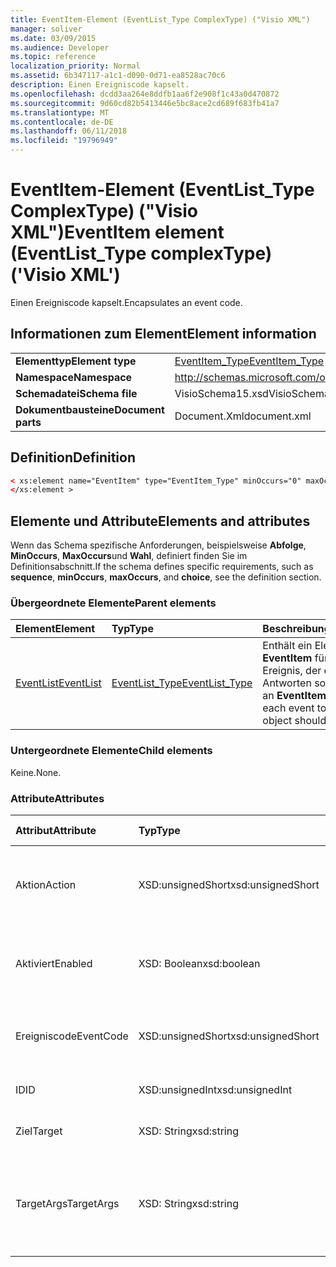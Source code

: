 ```yaml
---
title: EventItem-Element (EventList_Type ComplexType) ("Visio XML")
manager: soliver
ms.date: 03/09/2015
ms.audience: Developer
ms.topic: reference
localization_priority: Normal
ms.assetid: 6b347117-a1c1-d090-0d71-ea8528ac70c6
description: Einen Ereigniscode kapselt.
ms.openlocfilehash: dcdd3aa264e8ddfb1aa6f2e908f1c43a0d470872
ms.sourcegitcommit: 9d60cd82b5413446e5bc8ace2cd689f683fb41a7
ms.translationtype: MT
ms.contentlocale: de-DE
ms.lasthandoff: 06/11/2018
ms.locfileid: "19796949"
---
```

# <a name="eventitem-element-eventlisttype-complextype-visio-xml"></a><span data-ttu-id="b3791-103">EventItem-Element (EventList_Type ComplexType) ("Visio XML")</span><span class="sxs-lookup"><span data-stu-id="b3791-103">EventItem element (EventList_Type complexType) ('Visio XML')</span></span>

<span data-ttu-id="b3791-104">Einen Ereigniscode kapselt.</span><span class="sxs-lookup"><span data-stu-id="b3791-104">Encapsulates an event code.</span></span>
  
## <a name="element-information"></a><span data-ttu-id="b3791-105">Informationen zum Element</span><span class="sxs-lookup"><span data-stu-id="b3791-105">Element information</span></span>

|||
|:-----|:-----|
|<span data-ttu-id="b3791-106">**Elementtyp**</span><span class="sxs-lookup"><span data-stu-id="b3791-106">**Element type**</span></span> <br/> |[<span data-ttu-id="b3791-107">EventItem_Type</span><span class="sxs-lookup"><span data-stu-id="b3791-107">EventItem_Type</span></span>](eventitem_type-complextypevisio-xml.md) <br/> |
|<span data-ttu-id="b3791-108">**Namespace**</span><span class="sxs-lookup"><span data-stu-id="b3791-108">**Namespace**</span></span> <br/> |http://schemas.microsoft.com/office/visio/2012/main  <br/> |
|<span data-ttu-id="b3791-109">**Schemadatei**</span><span class="sxs-lookup"><span data-stu-id="b3791-109">**Schema file**</span></span> <br/> |<span data-ttu-id="b3791-110">VisioSchema15.xsd</span><span class="sxs-lookup"><span data-stu-id="b3791-110">VisioSchema15.xsd</span></span>  <br/> |
|<span data-ttu-id="b3791-111">**Dokumentbausteine**</span><span class="sxs-lookup"><span data-stu-id="b3791-111">**Document parts**</span></span> <br/> |<span data-ttu-id="b3791-112">Document.Xml</span><span class="sxs-lookup"><span data-stu-id="b3791-112">document.xml</span></span>  <br/> |
   
## <a name="definition"></a><span data-ttu-id="b3791-113">Definition</span><span class="sxs-lookup"><span data-stu-id="b3791-113">Definition</span></span>

```XML
< xs:element name="EventItem" type="EventItem_Type" minOccurs="0" maxOccurs="unbounded" >
</xs:element >
```

## <a name="elements-and-attributes"></a><span data-ttu-id="b3791-114">Elemente und Attribute</span><span class="sxs-lookup"><span data-stu-id="b3791-114">Elements and attributes</span></span>

<span data-ttu-id="b3791-115">Wenn das Schema spezifische Anforderungen, beispielsweise **Abfolge**, **MinOccurs**, **MaxOccurs**und **Wahl**, definiert finden Sie im Definitionsabschnitt.</span><span class="sxs-lookup"><span data-stu-id="b3791-115">If the schema defines specific requirements, such as **sequence**, **minOccurs**, **maxOccurs**, and **choice**, see the definition section.</span></span> 
  
### <a name="parent-elements"></a><span data-ttu-id="b3791-116">Übergeordnete Elemente</span><span class="sxs-lookup"><span data-stu-id="b3791-116">Parent elements</span></span>

|<span data-ttu-id="b3791-117">**Element**</span><span class="sxs-lookup"><span data-stu-id="b3791-117">**Element**</span></span>|<span data-ttu-id="b3791-118">**Typ**</span><span class="sxs-lookup"><span data-stu-id="b3791-118">**Type**</span></span>|<span data-ttu-id="b3791-119">**Beschreibung**</span><span class="sxs-lookup"><span data-stu-id="b3791-119">**Description**</span></span>|
|:-----|:-----|:-----|
|[<span data-ttu-id="b3791-120">EventList</span><span class="sxs-lookup"><span data-stu-id="b3791-120">EventList</span></span>](eventlist-element-visiodocument_type-complextypevisio-xml.md) <br/> |[<span data-ttu-id="b3791-121">EventList_Type</span><span class="sxs-lookup"><span data-stu-id="b3791-121">EventList_Type</span></span>](eventlist_type-complextypevisio-xml.md) <br/> |<span data-ttu-id="b3791-122">Enthält ein Element **EventItem** für jedes Ereignis, der ein Objekt Antworten sollen.</span><span class="sxs-lookup"><span data-stu-id="b3791-122">Contains an **EventItem** element for each event to which an object should respond.</span></span>  <br/> |
   
### <a name="child-elements"></a><span data-ttu-id="b3791-123">Untergeordnete Elemente</span><span class="sxs-lookup"><span data-stu-id="b3791-123">Child elements</span></span>

<span data-ttu-id="b3791-124">Keine.</span><span class="sxs-lookup"><span data-stu-id="b3791-124">None.</span></span>
  
### <a name="attributes"></a><span data-ttu-id="b3791-125">Attribute</span><span class="sxs-lookup"><span data-stu-id="b3791-125">Attributes</span></span>

|<span data-ttu-id="b3791-126">**Attribut**</span><span class="sxs-lookup"><span data-stu-id="b3791-126">**Attribute**</span></span>|<span data-ttu-id="b3791-127">**Typ**</span><span class="sxs-lookup"><span data-stu-id="b3791-127">**Type**</span></span>|<span data-ttu-id="b3791-128">**Erforderlich**</span><span class="sxs-lookup"><span data-stu-id="b3791-128">**Required**</span></span>|<span data-ttu-id="b3791-129">**Beschreibung**</span><span class="sxs-lookup"><span data-stu-id="b3791-129">**Description**</span></span>|<span data-ttu-id="b3791-130">**Mögliche Werte**</span><span class="sxs-lookup"><span data-stu-id="b3791-130">**Possible values**</span></span>|
|:-----|:-----|:-----|:-----|:-----|
|<span data-ttu-id="b3791-131">Aktion</span><span class="sxs-lookup"><span data-stu-id="b3791-131">Action</span></span>  <br/> |<span data-ttu-id="b3791-132">XSD:unsignedShort</span><span class="sxs-lookup"><span data-stu-id="b3791-132">xsd:unsignedShort</span></span>  <br/> |<span data-ttu-id="b3791-133">erforderlich</span><span class="sxs-lookup"><span data-stu-id="b3791-133">required</span></span>  <br/> |<span data-ttu-id="b3791-134">Gibt an, der Aktionscode des übergeordneten Elements **EventItem** .</span><span class="sxs-lookup"><span data-stu-id="b3791-134">Specifies the action code of the parent **EventItem** element.</span></span>  <br/> |<span data-ttu-id="b3791-135">Werte des Typs Xsd:unsignedShort.</span><span class="sxs-lookup"><span data-stu-id="b3791-135">Values of the xsd:unsignedShort type.</span></span>  <br/> |
|<span data-ttu-id="b3791-136">Aktiviert</span><span class="sxs-lookup"><span data-stu-id="b3791-136">Enabled</span></span>  <br/> |<span data-ttu-id="b3791-137">XSD: Boolean</span><span class="sxs-lookup"><span data-stu-id="b3791-137">xsd:boolean</span></span>  <br/> |<span data-ttu-id="b3791-138">Optional</span><span class="sxs-lookup"><span data-stu-id="b3791-138">optional</span></span>  <br/> |<span data-ttu-id="b3791-139">Stellt ein Flag gibt an, ob das Ereignis aktiviert oder deaktiviert ist.</span><span class="sxs-lookup"><span data-stu-id="b3791-139">Represents a flag indicating if the event is enabled or disabled.</span></span>  <br/> |<span data-ttu-id="b3791-140">Werte des Typs xsd: Boolean.</span><span class="sxs-lookup"><span data-stu-id="b3791-140">Values of the xsd:boolean type.</span></span>  <br/> |
|<span data-ttu-id="b3791-141">Ereigniscode</span><span class="sxs-lookup"><span data-stu-id="b3791-141">EventCode</span></span>  <br/> |<span data-ttu-id="b3791-142">XSD:unsignedShort</span><span class="sxs-lookup"><span data-stu-id="b3791-142">xsd:unsignedShort</span></span>  <br/> |<span data-ttu-id="b3791-143">erforderlich</span><span class="sxs-lookup"><span data-stu-id="b3791-143">required</span></span>  <br/> |<span data-ttu-id="b3791-144">Ein Code, der das Ereignis, das das Add-on angibt.</span><span class="sxs-lookup"><span data-stu-id="b3791-144">A code indicating the event that triggers the add-on.</span></span>  <br/> |<span data-ttu-id="b3791-145">Werte des Typs Xsd:unsignedShort.</span><span class="sxs-lookup"><span data-stu-id="b3791-145">Values of the xsd:unsignedShort type.</span></span>  <br/> |
|<span data-ttu-id="b3791-146">ID</span><span class="sxs-lookup"><span data-stu-id="b3791-146">ID</span></span>  <br/> |<span data-ttu-id="b3791-147">XSD:unsignedInt</span><span class="sxs-lookup"><span data-stu-id="b3791-147">xsd:unsignedInt</span></span>  <br/> |<span data-ttu-id="b3791-148">erforderlich</span><span class="sxs-lookup"><span data-stu-id="b3791-148">required</span></span>  <br/> |<span data-ttu-id="b3791-149">Die ID des Ereignisses.</span><span class="sxs-lookup"><span data-stu-id="b3791-149">The ID of the event.</span></span>  <br/> |<span data-ttu-id="b3791-150">Werte des Typs Xsd:unsignedInt.</span><span class="sxs-lookup"><span data-stu-id="b3791-150">Values of the xsd:unsignedInt type.</span></span>  <br/> |
|<span data-ttu-id="b3791-151">Ziel</span><span class="sxs-lookup"><span data-stu-id="b3791-151">Target</span></span>  <br/> |<span data-ttu-id="b3791-152">XSD: String</span><span class="sxs-lookup"><span data-stu-id="b3791-152">xsd:string</span></span>  <br/> |<span data-ttu-id="b3791-153">erforderlich</span><span class="sxs-lookup"><span data-stu-id="b3791-153">required</span></span>  <br/> |<span data-ttu-id="b3791-154">Gibt das Ziel eines Ereignisses an.</span><span class="sxs-lookup"><span data-stu-id="b3791-154">Specifies the target of an event.</span></span>  <br/> |<span data-ttu-id="b3791-155">Werte des Typs xsd: String.</span><span class="sxs-lookup"><span data-stu-id="b3791-155">Values of the xsd:string type.</span></span>  <br/> |
|<span data-ttu-id="b3791-156">TargetArgs</span><span class="sxs-lookup"><span data-stu-id="b3791-156">TargetArgs</span></span>  <br/> |<span data-ttu-id="b3791-157">XSD: String</span><span class="sxs-lookup"><span data-stu-id="b3791-157">xsd:string</span></span>  <br/> |<span data-ttu-id="b3791-158">erforderlich</span><span class="sxs-lookup"><span data-stu-id="b3791-158">required</span></span>  <br/> |<span data-ttu-id="b3791-159">Gibt eine Zeichenfolge mit Argumenten, die an das Ziel eines Ereignisses gesendet werden.</span><span class="sxs-lookup"><span data-stu-id="b3791-159">Specifies a string containing arguments to be sent to the target of an event.</span></span>  <br/> |<span data-ttu-id="b3791-160">Werte des Typs xsd: String.</span><span class="sxs-lookup"><span data-stu-id="b3791-160">Values of the xsd:string type.</span></span>  <br/> |
   

